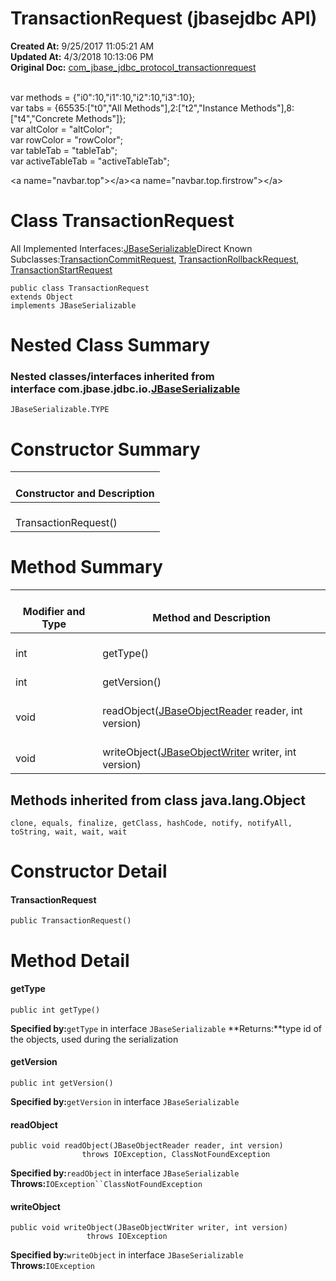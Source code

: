 # TransactionRequest (jbasejdbc API)

**Created At:** 9/25/2017 11:05:21 AM  
**Updated At:** 4/3/2018 10:13:06 PM  
**Original Doc:** [com_jbase_jdbc_protocol_transactionrequest](https://docs.jbase.com/39240-protocol/com_jbase_jdbc_protocol_transactionrequest)  

<!--<br>    try {<br>        if (location.href.indexOf('is-external=true') == -1) {<br>            parent.document.title="TransactionRequest (jbasejdbc   API)";<br>        }<br>    }<br>    catch(err) {<br>    }<br>//--><br>var methods = {"i0":10,"i1":10,"i2":10,"i3":10};<br>var tabs = {65535:["t0","All Methods"],2:["t2","Instance Methods"],8:["t4","Concrete Methods"]};<br>var altColor = "altColor";<br>var rowColor = "rowColor";<br>var tableTab = "tableTab";<br>var activeTableTab = "activeTableTab";&lt;a name="navbar.top"&gt;&lt;/a&gt;&lt;a name="navbar.top.firstrow"&gt;&lt;/a&gt;
# Class TransactionRequest

All Implemented Interfaces:[JBaseSerializable](./../../io/jbaseserializable-%28jbasejdbc-api%29 "interface in com.jbase.jdbc.io")Direct Known Subclasses:[TransactionCommitRequest](./../transactioncommitrequest-%28jbasejdbc-api%29 "class in com.jbase.jdbc.protocol"), [TransactionRollbackRequest](./../transactionrollbackrequest-%28jbasejdbc-api%29 "class in com.jbase.jdbc.protocol"), [TransactionStartRequest](./../transactionstartrequest-%28jbasejdbc-api%29 "class in com.jbase.jdbc.protocol")
```
public class TransactionRequest
extends Object
implements JBaseSerializable
```



# 

# Nested Class Summary



### Nested classes/interfaces inherited from interface com.jbase.jdbc.io.[JBaseSerializable](./../../io/jbaseserializable-%28jbasejdbc-api%29 "interface in com.jbase.jdbc.io")
`JBaseSerializable.TYPE`




# Constructor Summary


| <br>Constructor and Description<br> |
| --- |
| <br>TransactionRequest()<br> |






# Method Summary


| <br>Modifier and Type<br> | <br>Method and Description<br> |
| --- | --- |
| <br>int<br> | <br>getType()<br> |
| <br>int<br> | <br>getVersion()<br> |
| <br>void<br> | <br>readObject([JBaseObjectReader](./../../io/jbaseobjectreader-%28jbasejdbc-api%29 "interface in com.jbase.jdbc.io") reader, int version)<br> |
| <br>void<br> | <br>writeObject([JBaseObjectWriter](./../../io/jbaseobjectwriter-%28jbasejdbc-api%29 "interface in com.jbase.jdbc.io") writer, int version)<br> |




### 


## Methods inherited from class java.lang.Object
`clone, equals, finalize, getClass, hashCode, notify, notifyAll, toString, wait, wait, wait`

# 

# Constructor Detail

#### **TransactionRequest**

```
public TransactionRequest()
```





# Method Detail

#### **getType**

```
public int getType()
```

**Specified by:**`getType` in interface `JBaseSerializable`
**Returns:**type id of the objects, used during the serialization




#### **getVersion**

```
public int getVersion()
```

**Specified by:**`getVersion` in interface `JBaseSerializable`




#### readObject

```
public void readObject(JBaseObjectReader reader, int version)
                throws IOException, ClassNotFoundException
```

**Specified by:**`readObject` in interface `JBaseSerializable`
**Throws:**`IOException``ClassNotFoundException`




#### **writeObject**

```
public void writeObject(JBaseObjectWriter writer, int version)
                 throws IOException
```

**Specified by:**`writeObject` in interface `JBaseSerializable`
**Throws:**`IOException`




